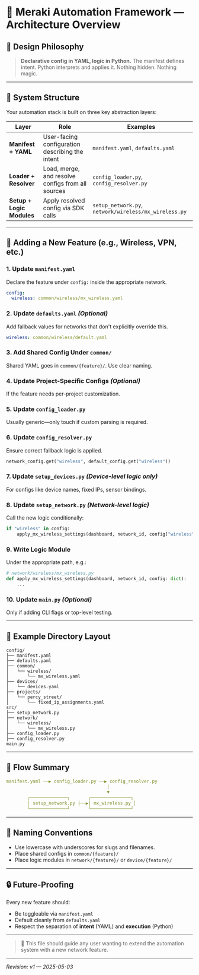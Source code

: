 # 🧠 Meraki Automation Framework — Architecture Overview

## 📌 Design Philosophy

> **Declarative config in YAML, logic in Python.**
> The manifest defines intent. Python interprets and applies it. Nothing hidden. Nothing magic.

---

## 🧱 System Structure

Your automation stack is built on three key abstraction layers:

| Layer                     | Role                                              | Examples                                              |
| ------------------------- | ------------------------------------------------- | ----------------------------------------------------- |
| **Manifest + YAML**       | User-facing configuration describing the intent   | `manifest.yaml`, `defaults.yaml`                      |
| **Loader + Resolver**     | Load, merge, and resolve configs from all sources | `config_loader.py`, `config_resolver.py`              |
| **Setup + Logic Modules** | Apply resolved config via SDK calls               | `setup_network.py`, `network/wireless/mx_wireless.py` |

---

## 🔧 Adding a New Feature (e.g., Wireless, VPN, etc.)

### 1. **Update `manifest.yaml`**

Declare the feature under `config:` inside the appropriate network.

```yaml
config:
  wireless: common/wireless/mx_wireless.yaml
```

### 2. **Update `defaults.yaml`** *(Optional)*

Add fallback values for networks that don't explicitly override this.

```yaml
wireless: common/wireless/default.yaml
```

### 3. **Add Shared Config Under `common/`**

Shared YAML goes in `common/{feature}/`. Use clear naming.

### 4. **Update Project-Specific Configs** *(Optional)*

If the feature needs per-project customization.

### 5. **Update `config_loader.py`**

Usually generic—only touch if custom parsing is required.

### 6. **Update `config_resolver.py`**

Ensure correct fallback logic is applied.

```python
network_config.get("wireless", default_config.get("wireless"))
```

### 7. **Update `setup_devices.py`** *(Device-level logic only)*

For configs like device names, fixed IPs, sensor bindings.

### 8. **Update `setup_network.py`** *(Network-level logic)*

Call the new logic conditionally:

```python
if "wireless" in config:
    apply_mx_wireless_settings(dashboard, network_id, config["wireless"])
```

### 9. **Write Logic Module**

Under the appropriate path, e.g.:

```python
# network/wireless/mx_wireless.py
def apply_mx_wireless_settings(dashboard, network_id, config: dict):
    ...
```

### 10. **Update `main.py`** *(Optional)*

Only if adding CLI flags or top-level testing.

---

## 📂 Example Directory Layout

```
config/
├── manifest.yaml
├── defaults.yaml
├── common/
│   └── wireless/
│       └── mx_wireless.yaml
├── devices/
│   └── devices.yaml
├── projects/
│   └── percy_street/
│       └── fixed_ip_assignments.yaml
src/
├── setup_network.py
├── network/
│   └── wireless/
│       └── mx_wireless.py
├── config_loader.py
├── config_resolver.py
main.py
```

---

## 🔁 Flow Summary

```yaml
manifest.yaml ──▶ config_loader.py ──▶ config_resolver.py
                                      │
                                      ▼
        ┌──────────────┐       ┌───────────────┐
        │ setup_network.py ├──▶│ mx_wireless.py │
        └──────────────┘       └───────────────┘
```

---

## 📎 Naming Conventions

* Use lowercase with underscores for slugs and filenames.
* Place shared configs in `common/{feature}/`
* Place logic modules in `network/{feature}/` or `device/{feature}/`

---

## 🔒 Future-Proofing

Every new feature should:

* Be toggleable via `manifest.yaml`
* Default cleanly from `defaults.yaml`
* Respect the separation of **intent** (YAML) and **execution** (Python)

---

> 🧭 This file should guide any user wanting to extend the automation system with a new network feature.

---

*Revision: v1 — 2025-05-03*
